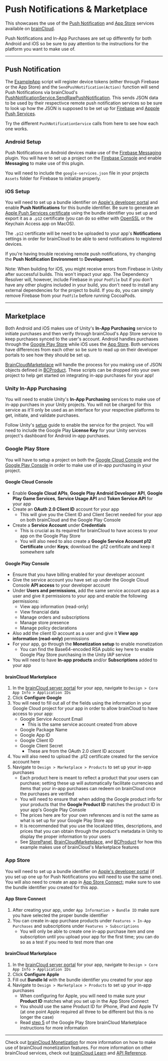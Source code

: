 # Push Notifications & Marketplace

This showcases the use of the [Push Notification](https://docs.braincloudservers.com/api/capi/pushnotification/) and [App Store](https://docs.braincloudservers.com/api/capi/appstore/) services available on [brainCloud](https://getbraincloud.com/).

Push Notifications and In-App Purchases are set up differently for both Android and iOS so be sure to pay attention to the instructions for the platform you want to make use of.

---

## Push Notification

The [ExampleApp](./Assets/App/Scripts/ExampleApp.cs) script will register device tokens (either through Firebase or the App Store) and the `SendPushNotification(Action)` function will send Push Notifications via brainCloud's [PushNotificationService.SendRawPushNotification](https://docs.braincloudservers.com/api/capi/pushnotification/schedulerawpushnotificationutc). This sends JSON data to be used by their respectivce remote push notification services so be sure to look up how the JSON is supposed to be set up for [Firebase](https://github.com/firebase/firebase-admin-dotnet/blob/db55e58ee591dab1f90a399336670ae84bab915b/FirebaseAdmin/FirebaseAdmin.Snippets/FirebaseMessagingSnippets.cs) and [Appple Push Services](https://developer.apple.com/documentation/usernotifications/setting_up_a_remote_notification_server/generating_a_remote_notification).

Try the different `PushNotificationService` calls from here to see how each one works.

### Android Setup

Push Notifications on Android devices make use of the [Firebase Messaging](https://firebase.google.com/docs/unity/setup) plugin. You will have to set up a project on the [Firebase Console](https://console.firebase.google.com/) and enable **Messaging** to make use of this plugin.

You will need to include the `google-services.json` file in your projects `Assets` folder for Firebase to initialize properly.

### iOS Setup

You will need to set up a bundle identifier on [Apple's developer portal](https://developer.apple.com/account/resources/identifiers/list) and enable **Push Notifications** for this bundle identifier. Be sure to generate an [Apple Push Services certificate](https://developer.apple.com/documentation/usernotifications/setting_up_a_remote_notification_server/establishing_a_certificate-based_connection_to_apns) using the bundle identifier you set up and export it as a `.p12` certificate (you can do so either with [OpenSSL](https://www.openssl.org/) or the Keychain Access app on MacOS).

The `.p12` certificate will be need to be uploaded to your app's **Notifications** settings in order for brainCloud to be able to send notifications to registered devices.

If you're having trouble receiving remote push notifications, try changing the **Push Notification Environment** to **Development**.

Note: When building for iOS, you might receive errors from Firebase in Unity after successful builds. This won't impact your app. The Dependency Resolver will, however, include Firebase in your `Podfile` but if you don't have any other plugins included in your build, you don't need to install any external dependencies for the project to build. If you do, you can simply remove Firebase from your `Podfile` before running CocoaPods.

---

## Marketplace

Both Android and iOS makes use of Unity's **In-App Purchasing** service to initiate purchases and then verify through brainCloud's App Store service to keep purchases synced to the user's account. Android handles purchases through the [Google Play Store](https://play.google.com/console/about/in-appproductssetup/) while iOS uses the [App Store](https://developer.apple.com/in-app-purchase/). Both services have differences from each other so be sure to read up on their developer portals to see how they should be set up.

[BrainCloudMarketplace](./Assets/App/Scripts/Store/BrainCloudMarketplace.cs) will handle the process for you making use of JSON objects defined in [BCProduct](./Assets/App/Scripts/Store/BCProduct.cs). These scripts can be dropped into your own project to help get started on integrating in-app purchases for your app!

### Unity In-App Purchasing

You will need to enable Unity's **In-App Purchasing** services to make use of in-app purchaes in your Unity projects. You will not be charged for this service as it'll only be used as an interface for your respective platforms to get, initiate, and validate purchases.

Follow Unity's [setup](https://docs.unity3d.com/Manual/UnityIAPSettingUp.html) guide to enable the service for the project. You will need to include the Google Play **License Key** for your Unity services project's dashboard for Android in-app purchases.

### Google Play Store

You will have to setup a project on both the [Google Cloud Console](https://console.cloud.google.com/) and the [Google Play Console](https://play.google.com/console/developers) in order to make use of in-app purchasing in your project.

#### Google Cloud Console

- Enable **Google Cloud APIs**, **Google Play Android Developer API**, **Google Play Game Services**, **Service Usage API** and **Token Service API** for your app
- Create an **OAuth 2.0 Client ID** account for your app
    - This will give you the Client ID and Client Secret needed for your app on both brainCloud and the Google Play Console
- Create a **Service Account** under **Credentials**
    - This is crucial as its required for brainCloud to have access to your app on the Google Play Store
    - You will also need to also create a **Google Service Account p12 Certificate** under **Keys**; download the .p12 certificate and keep it somewhere safe

#### Google Play Console

- Ensure that you have billing enabled for your developer account
- Give the service account you have set up under the Google Cloud Console **API access** to your developer account
- Under **Users and permissions**, add the same service account app as a user and give it permissions to your app and enable the following permissions:
    - View app information (read-only)
    - View financial data
    - Manage orders and subscriptions
    - Manage store presence
    - Manage policy declarations
- Also add the client ID account as a user and give it **View app information (read-only)** permissions
- For your app, go through the **Monetization setup** to enable monetization
    - You can find the Base64-encoded RSA public key here to enable Google Play Store purchasing in the Unity IAP service
- You will need to have **In-app products** and/or **Subscriptions** added to your app

#### brainCloud Marketplace

1. In the [brainCloud server portal](https://portal.braincloudservers.com/) for your app, navigate to `Design > Core App Info > Application IDs`
2. Click **Configure Google**
3. You will need to fill out all of the fields using the information in your Google Cloud project for your app in order to allow brainCloud to have access to your app:
    - Google Service Account Email
        - This is the same service account created from above
    - Google Package Name
    - Google App ID
    - Google Client ID
    - Google Client Secret
        - These are from the OAuth 2.0 client ID account
4. You will also need to upload the .p12 certificate created for the service account here
5. Navigate to `Design > Marketplace > Products` to set up your in-app purchases
    - Each product here is meant to reflect a product that your users can purchase; setting these up will automatically facilitate currencies and items that your in-app purchases can redeem on brainCloud once the purchases are verified
    - You will need to ensure that when adding the Google product info for your products that the **Google Product ID** matches the product ID in your app's Google Play Console
    - The prices here are for your own references and is not the same as what is set up for your Google Play Store app
    - It is recommended that you use the localized titles, descriptions, and prices that you can obtain through the product's metadata in Unity to display the proper information to your users
    - See [StorePanel](./Assets/App/Scripts/UI/StorePanel.cs), [BrainCloudMarketplace](./Assets/App/Scripts/Store/BrainCloudMarketplace.cs), and [BCProduct](./Assets/App/Scripts/Store/BCProduct.cs) for how this example makes use of brainCloud's Marketplace features

### App Store

You will need to set up a bundle identifier on [Apple's developer portal](https://developer.apple.com/account/resources/identifiers/list) (if you set up one up for Push Notifications you will need to use the same one). You will also need to create an app in [App Store Connect](https://appstoreconnect.apple.com/apps); make sure to use the bundle identifier you created for this app.

#### App Store Connect

1. After creating your app, under `App Information > Bundle ID` make sure you have selected the proper bundle identifier
2. You can create in-app purchase products under `Features > In-App Purchases` and subscriptions under `Features > Subscriptions`
    - You will only be able to create one in-app purchase item and one subscription until you upload your app for the first time; you can do so as a test if you need to test more than one

#### brainCloud Marketplace

1. In the [brainCloud server portal](https://portal.braincloudservers.com/) for your app, navigate to `Design > Core App Info > Application IDs`
2. Click **Configure Apple**
3. Fill out **Bundle Id** with the bundle identifier you created for your app
4. Navigate to `Design > Marketplace > Products` to set up your in-app purchases
    - When configuring for Apple, you will need to make sure your **Product ID** matches what you set up in the App Store Connect
    - You should use the same Product ID for iPhone, iPad and Apple TV (at one point Apple required all three to be different but this is no longer the case)
    - Read [step 5](#braincloud-marketplace) of the Google Play Store brainCloud Marketplace instructions for more information

---

Check out [brainCloud Monetization](https://docs.braincloudservers.com/learn/key-concepts/monetization/) for more information on how to make use of brainCloud monetization features. For more information on other brainCloud services, check out [brainCloud Learn](https://docs.braincloudservers.com/learn/introduction/) and [API Reference](https://docs.braincloudservers.com/api/introduction).
